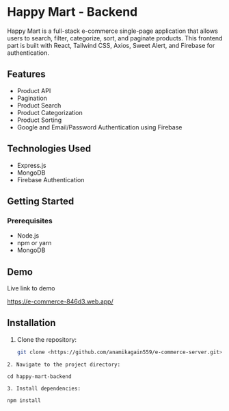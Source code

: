 
# Happy Mart - Backend

Happy Mart is a full-stack e-commerce single-page application that allows users to search, filter, categorize, sort, and paginate products. This frontend part is built with React, Tailwind CSS, Axios, Sweet Alert, and Firebase for authentication.
## Features

- Product API
- Pagination
- Product Search
- Product Categorization
- Product Sorting
- Google and Email/Password Authentication using Firebase

## Technologies Used

- Express.js
- MongoDB
- Firebase Authentication


## Getting Started

### Prerequisites

- Node.js
- npm or yarn
- MongoDB













## Demo

Live link to demo

https://e-commerce-846d3.web.app/






## Installation

1. Clone the repository:

   ```bash
   git clone <https://github.com/anamikagain559/e-commerce-server.git>

  ```
2. Navigate to the project directory:

cd happy-mart-backend

3. Install dependencies:

  npm install

